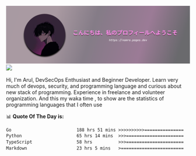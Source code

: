 ![banner](.github/profile-markdown.png)
<img src="https://user-images.githubusercontent.com/73097560/115834477-dbab4500-a447-11eb-908a-139a6edaec5c.gif"></p>

Hi, I'm Arul, DevSecOps Enthusiast and Beginner Developer. Learn very much of devops, security, and programming language and curious about new stack of programming. Experience in freelance and volunteer organization. And this my waka time , to show are the statistics of programming languages that I often use

📊 **Quote Of The Day is:**
<!--START_SECTION:waka-->

```txt
Go                         188 hrs 51 mins >>>>>>>>>>===============   39.94 %
Python                     65 hrs 14 mins  >>>======================   13.80 %
TypeScript                 58 hrs          >>>======================   12.27 %
Markdown                   23 hrs 5 mins   >========================   04.88 %
```

<!--END_SECTION:waka-->
